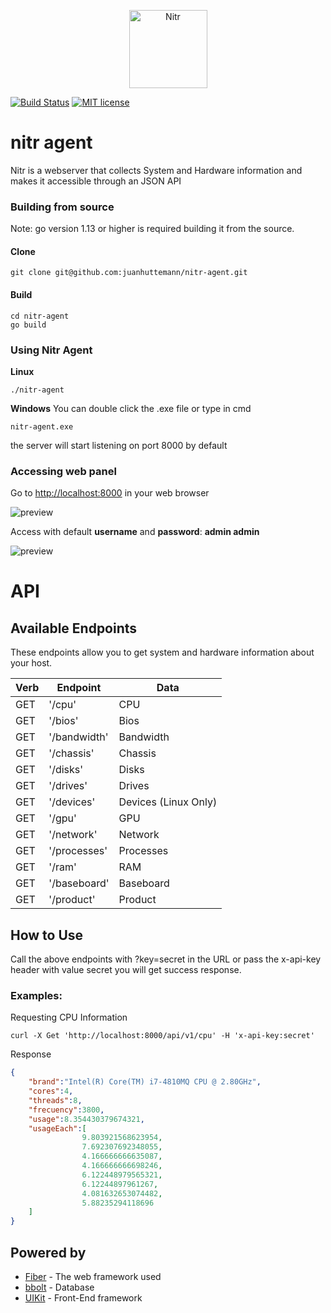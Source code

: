<p align="center">
    <img alt="Nitr" height="125" src="https://raw.githubusercontent.com/juanhuttemann/nitr-agent/master/app/assets/images/logo.png" style="max-width:100%;">
    <br>
</p>

[![Build Status](https://travis-ci.org/juanhuttemann/nitr-agent.svg?branch=master)](https://travis-ci.org/juanhuttemann/nitr-agent)
[![MIT license](https://img.shields.io/badge/License-MIT-blue.svg)](https://github.com/juanhuttemann/nitr-agent/blob/master/LICENSE)

# nitr agent
Nitr is a webserver that collects System and Hardware information and makes it accessible through an JSON API

### Building from source
Note: go version 1.13 or higher is required building it from the source.

#### Clone
```
git clone git@github.com:juanhuttemann/nitr-agent.git
```
#### Build
```
cd nitr-agent
go build
```

### Using Nitr Agent

**Linux**
```
./nitr-agent
```

**Windows**
You can double click the .exe file or type in cmd
```
nitr-agent.exe
```
the server will start listening on port 8000 by default

### Accessing web panel
Go to [http://localhost:8000](http://localhost:8000) in your web browser

![preview](https://raw.githubusercontent.com/juanhuttemann/nitr-agent/master/images/login-web.png)

Access with default **username** and **password**: **admin admin**

![preview](https://raw.githubusercontent.com/juanhuttemann/nitr-agent/master/images/panel-web.png)

# API

## Available Endpoints

These endpoints allow you to get system and hardware information about your host.

| Verb   | Endpoint                      | Data                         |
|--------|-------------------------------|------------------------------|
|GET     |'/cpu'                         | CPU                          |
|GET     |'/bios'                        | Bios                         |
|GET     |'/bandwidth'                   | Bandwidth                    |
|GET     |'/chassis'                     | Chassis                      |
|GET     |'/disks'                       | Disks                        |
|GET     |'/drives'                      | Drives                       |
|GET     |'/devices'                     | Devices (Linux Only)         |
|GET     |'/gpu'                         | GPU                          |
|GET     |'/network'                     | Network                      |
|GET     |'/processes'                   | Processes                    |
|GET     |'/ram'                         | RAM                          |
|GET     |'/baseboard'                   | Baseboard                    |
|GET     |'/product'                     | Product                      |


## How to Use

Call the above endpoints with ?key=secret in the URL or pass the x-api-key header with value secret you will get success response.

### Examples:

Requesting CPU Information

```
curl -X Get 'http://localhost:8000/api/v1/cpu' -H 'x-api-key:secret'
```
Response

```json
{
	"brand":"Intel(R) Core(TM) i7-4810MQ CPU @ 2.80GHz",
	"cores":4,
	"threads":8,
	"frecuency":3800,
	"usage":8.354430379674321,
	"usageEach":[
				9.803921568623954,
				7.692307692348055,
				4.166666666635087,
				4.166666666698246,
				6.122448979565321,
				6.12244897961267,
				4.081632653074482,
				5.88235294118696
	]
}
```


## Powered by

* [Fiber](https://gofiber.io/) - The web framework used
* [bbolt](https://github.com/etcd-io/bbolt) - Database
* [UIKit](https://getuikit.com/) - Front-End framework
